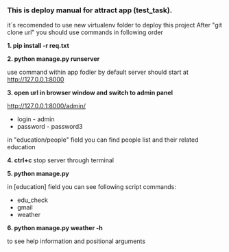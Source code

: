 ### This is deploy manual for attract app (test_task).

it`s recomended to use new virtualenv folder to deploy this project 
After "git clone url" you should use commands in following order

**1. pip install -r req.txt**

**2. python manage.py runserver**

use command within app fodler
by default server should start at http://127.0.0.1:8000

**3. open url in browser window and switch to admin panel** 

http://127.0.0.1:8000/admin/ 
* login - admin
* password - password3

in "education/people" field you can find people list and their related education

**4. ctrl+c**  stop server through terminal

**5. python manage.py**

in [education] field you can see following script commands:

* edu_check
* gmail
* weather

**6. python manage.py weather -h**

to see help information and positional arguments 

